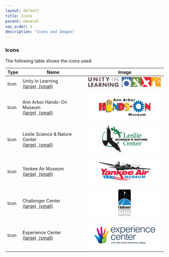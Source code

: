 ```yaml
---
layout: default
title: Icons
parent: General
nav_order: 5
description: "Icons and Images"
---
```


### Icons
The following table shows the icons used.  

<style>
	td.iconImage {
		text-align:  center;
	}
	td.iconImage img {
		width: 250px;
		height: auto;
	}
</style>

<table class="minimal">
   <thead>
      <tr class="tableTop">
      	<th style="width: 30px;">Type</th>
         <th>Name</th>
         <th>Image</th>
      </tr>
   </thead>
   <tbody>
   		<tr>
   		 <td>Icon</td>
   		 <td>Unity In Learning<br><a href="../../assets/images/icon_unity_full.png" target="_blank">(large)</a>
         	<a href="../../assets/images/icon_unity_300w.png" target="_blank">&nbsp;(small)</a>
         </td>
         <td class="iconImage">
         	<img src="../../assets/images/icon_unity_full.png">
         </td>
      </tr>
      <tr>
   		 <td>Icon</td>
         <td>Ann Arbor Hands-On Museum<br><a href="../../assets/images/icon_aahom_full.png" target="_blank">(large)</a>
         	<a href="../../assets/images/icon_aahom_300w.png" target="_blank">&nbsp;(small)</a>
         </td>
         <td class="iconImage">
         	<img src="../../assets/images/icon_aahom_full.png">
         </td>
      </tr>
      <tr>
   		 <td>Icon</td>
         <td>Leslie Science & Nature Center<br><a href="../../assets/images/icon_leslie_full.png" target="_blank">(large)</a>
         	<a href="../../assets/images/icon_leslie_300w.png" target="_blank">&nbsp;(small)</a>
         </td>
         <td class="iconImage">
         	<img src="../../assets/images/icon_leslie_full.png">
         </td>
      </tr>
      <tr>
   		 <td>Icon</td>
         <td>Yankee Air Museum<br><a href="../../assets/images/icon_yankee_full.png" target="_blank">(large)</a>
         	<a href="../../assets/images/icon_yankee_300w.png" target="_blank">&nbsp;(small)</a>
         </td>
         <td class="iconImage">
         	<img src="../../assets/images/icon_yankee_full.png">
         </td>
      </tr>
      <tr>
   		 <td>Icon</td>
         <td>Challenger Center<br><a href="../../assets/images/icon_challenger_full.png" target="_blank">(large)</a>
         	<a href="../../assets/images/icon_challenger_300w.png" target="_blank">&nbsp;(small)</a>
         </td>
         <td class="iconImage">
         	<img src="../../assets/images/icon_challenger_full.png">
         </td>
      </tr>
      <tr>
   		 <td>Icon</td>
         <td>Experience Center<br><a href="../../assets/images/icon_experience_full.png" target="_blank">(large)</a>
         	<a href="../../assets/images/icon_experience_300w.png" target="_blank">&nbsp;(small)</a>
         </td>
         <td class="iconImage">
         	<img src="../../assets/images/icon_experience_full.png">
         </td>
      </tr>

   </tbody>
</table>